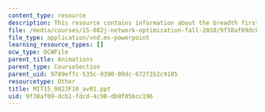 ```yaml
---
content_type: resource
description: This resource contains information about the breadth first search.
file: /media/courses/15-082j-network-optimization-fall-2010/9f38af09dcb1fdcd4c98db9f05bcc196_MIT15_082JF10_av01.ppt
file_type: application/vnd.ms-powerpoint
learning_resource_types: []
ocw_type: OCWFile
parent_title: Animations
parent_type: CourseSection
parent_uid: 9789effc-535c-9390-09dc-672f2b2c9185
resourcetype: Other
title: MIT15_082JF10_av01.ppt
uid: 9f38af09-dcb1-fdcd-4c98-db9f05bcc196
---
```

